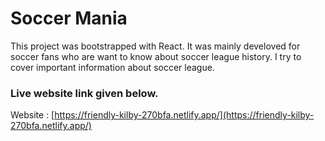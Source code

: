 # Soccer Mania

This project was bootstrapped with React. It was mainly develoved for soccer fans who are want to know about soccer league history.
I try to cover important information about soccer league.

### Live website link given below.
Website : [https://friendly-kilby-270bfa.netlify.app/](https://friendly-kilby-270bfa.netlify.app/)

